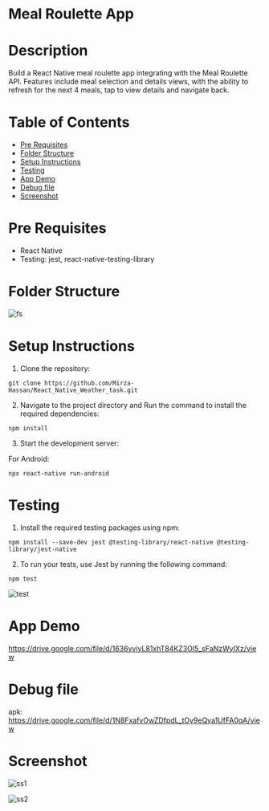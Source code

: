 # Meal Roulette App

# Description
Build a React Native meal roulette app integrating with the Meal Roulette API. Features include meal selection and details views, with the ability to refresh for the next 4 meals, tap to view details and navigate back.

# Table of Contents

- [Pre Requisites](#pre-requisites)
- [Folder Structure](#folder-structure)
- [Setup Instructions](#setup-instructions)
- [Testing](#testing)
- [App Demo](#demo)
- [Debug file](#debug-file)
- [Screenshot](#screenshot)

# Pre Requisites

- React Native
- Testing: jest, react-native-testing-library

# Folder Structure
![fs](https://github.com/ffc1e12/data4-life-meal-roulette-app-mobile-h50jf-h14eeb/assets/17096257/a069d416-1890-491a-9ca1-bc684de10b69)

# Setup Instructions

1. Clone the repository:
```
git clone https://github.com/Mirza-Hassan/React_Native_Weather_task.git
```
2. Navigate to the project directory and Run the command to install the required dependencies:
```
npm install
```
3. Start the development server:

For Android:
```
npx react-native run-android
```
# Testing

1. Install the required testing packages using npm:
```
npm install --save-dev jest @testing-library/react-native @testing-library/jest-native
```
2. To run your tests, use Jest by running the following command:
```
npm test
```
![test](https://github.com/ffc1e12/data4-life-meal-roulette-app-mobile-h50jf-h14eeb/assets/17096257/2694b680-7fa2-41f3-961b-f3b7712195f7)



# App Demo
https://drive.google.com/file/d/1636yvjyL81xhT84KZ3Ol5_sFaNzWyIXz/view

# Debug file

apk: https://drive.google.com/file/d/1N8FxafvOwZDfpdL_tOv9eQya1UfFA0qA/view

# Screenshot
![ss1](https://github.com/ffc1e12/data4-life-meal-roulette-app-mobile-h50jf-h14eeb/assets/17096257/d9ecc59e-6d29-4ba1-8ddb-8cb7fa21df8f)

![ss2](https://github.com/ffc1e12/data4-life-meal-roulette-app-mobile-h50jf-h14eeb/assets/17096257/fc49812f-d3f4-4452-9684-272a9eb8bce3)


